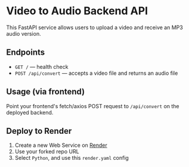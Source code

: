 # Video to Audio Backend API

This FastAPI service allows users to upload a video and receive an MP3 audio version.

## Endpoints

- `GET /` — health check
- `POST /api/convert` — accepts a video file and returns an audio file

## Usage (via frontend)

Point your frontend's fetch/axios POST request to `/api/convert` on the deployed backend.

## Deploy to Render

1. Create a new Web Service on [Render](https://render.com/)
2. Use your forked repo URL
3. Select `Python`, and use this `render.yaml` config